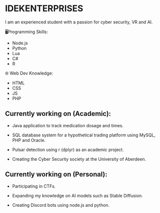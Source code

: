 # IDEKENTERPRISES

I am an experienced student with a passion for cyber security, VR and AI.

🖥️Programming Skills:
- Node.js
- Python
- Lua
- C#
- R

🌐 Web Dev Knowledge:
- HTML
- CSS
- JS
- PHP

## Currently working on (Academic):

- Java application to track medication dosage and times.

- SQL database system for a hypothetical trading platform using MySQL, PHP and Oracle.

- Pulsar detection using r (dplyr) as an academic project.

- Creating the Cyber Security society at the University of Aberdeen.


## Currently working on (Personal):

- Participating in CTFs.

- Expanding my knowledge on AI models such as Stable Diffusion.

- Creating Discord bots using node.js and python.
